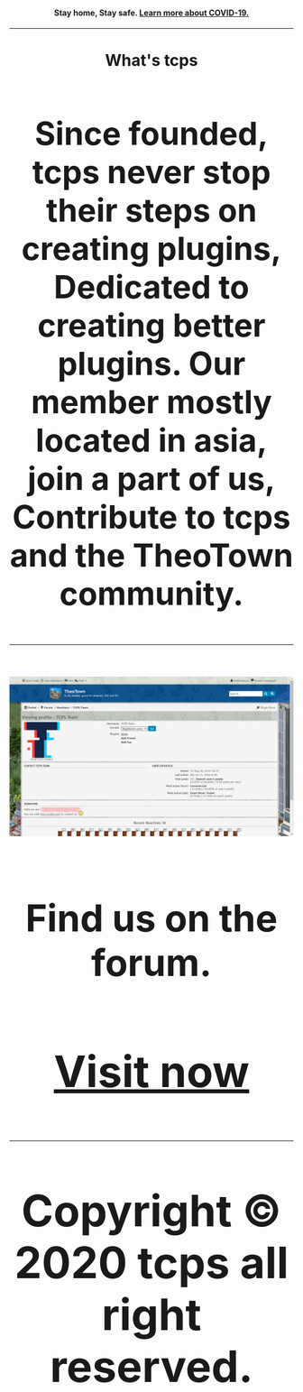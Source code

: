 <center><h4>Stay home, Stay safe. <a href="/covid-19">Learn more about COVID-19.<h4/></a><center/>
<hr>
  
<h1><center>What's tcps<center/><h1/>
<center>Since founded, tcps never stop their steps on creating plugins, Dedicated to creating better plugins. Our member mostly located in asia, join a part of us, Contribute to tcps and the TheoTown community.<center/>
  
<hr>

<img src="/images/tcps_fourm_screenshot.png">
<h3><center>Find us on the forum.<center/><h3/>

<center><a href="/jump/fourm">Visit now</a><center/>

<hr>

<center>Copyright © 2020 tcps all right reserved.<center>
